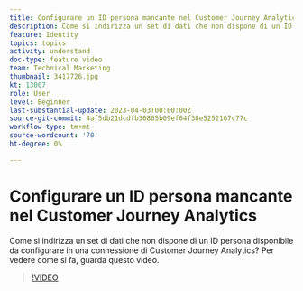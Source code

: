 ```yaml
---
title: Configurare un ID persona mancante nel Customer Journey Analytics
description: Come si indirizza un set di dati che non dispone di un ID persona disponibile da configurare? Per vedere come si fa, guarda questo video.
feature: Identity
topics: topics
activity: understand
doc-type: feature video
team: Technical Marketing
thumbnail: 3417726.jpg
kt: 13007
role: User
level: Beginner
last-substantial-update: 2023-04-03T00:00:00Z
source-git-commit: 4af5db21dcdfb30865b09ef64f38e5252167c77c
workflow-type: tm+mt
source-wordcount: '70'
ht-degree: 0%

---
```


# Configurare un ID persona mancante nel Customer Journey Analytics

Come si indirizza un set di dati che non dispone di un ID persona disponibile da configurare in una connessione di Customer Journey Analytics? Per vedere come si fa, guarda questo video.

>[!VIDEO](https://video.tv.adobe.com/v/3417726/?quality=12&learn=on)
